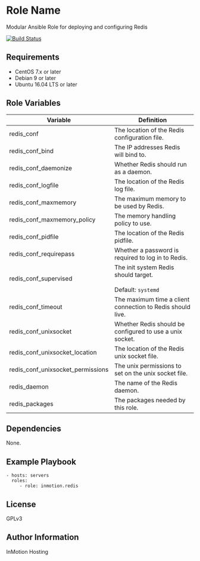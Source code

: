 Role Name
=========

Modular Ansible Role for deploying and configuring Redis

[![Build Status](https://travis-ci.org/inmotionhosting/inmotion.redis.png?branch=master)](https://travis-ci.org/inmotionhosting/inmotion.redis)

Requirements
------------

* CentOS 7.x or later
* Debian 9 or later
* Ubuntu 16.04 LTS or later

Role Variables
--------------

| Variable | Definition |
| -------- | ---------- |
| redis_conf | The location of the Redis configuration file.
| redis_conf_bind | The IP addresses Redis will bind to.
| redis_conf_daemonize | Whether Redis should run as a daemon.
| redis_conf_logfile | The location of the Redis log file.
| redis_conf_maxmemory | The maximum memory to be used by Redis.
| redis_conf_maxmemory_policy | The memory handling policy to use.
| redis_conf_pidfile | The location of the Redis pidfile.
| redis_conf_requirepass | Whether a password is required to log in to Redis.
| redis_conf_supervised | The init system Redis should target. <br><br>Default: `systemd`
| redis_conf_timeout | The maximum time a client connection to Redis should live.
| redis_conf_unixsocket | Whether Redis should be configured to use a unix socket.
| redis_conf_unixsocket_location | The location of the Redis unix socket file.
| redis_conf_unixsocket_permissions | The unix permissions to set on the unix socket file.
| redis_daemon | The name of the Redis daemon.
| redis_packages | The packages needed by this role.

Dependencies
------------

None.

Example Playbook
----------------

    - hosts: servers
      roles:
         - role: inmotion.redis

License
-------

GPLv3

Author Information
------------------

InMotion Hosting

